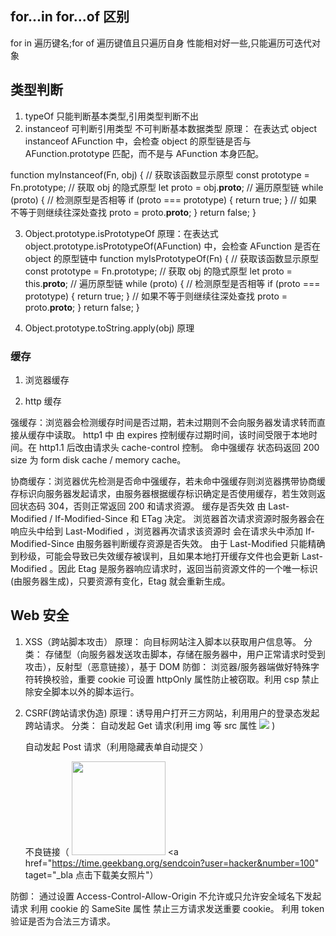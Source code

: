 ## for...in for...of 区别

for in 遍历键名;for of 遍历键值且只遍历自身 性能相对好一些,只能遍历可迭代对象

## 类型判断

1. typeOf 只能判断基本类型,引用类型判断不出
2. instanceof 可判断引用类型 不可判断基本数据类型
   原理： 在表达式 object instanceof AFunction 中，会检查 object 的原型链是否与 AFunction.prototype 匹配，而不是与 AFunction 本身匹配。

function myInstanceof(Fn, obj) {
// 获取该函数显示原型
const prototype = Fn.prototype;
// 获取 obj 的隐式原型
let proto = obj.**proto**;
// 遍历原型链
while (proto) {
// 检测原型是否相等
if (proto === prototype) {
return true;
}
// 如果不等于则继续往深处查找
proto = proto.**proto**;
}
return false;
}

3. Object.prototype.isPrototypeOf
   原理：在表达式 object.prototype.isPrototypeOf(AFunction) 中，会检查 AFunction 是否在 object 的原型链中
   function myIsPrototypeOf(Fn) {
   // 获取该函数显示原型
   const prototype = Fn.prototype;
   // 获取 obj 的隐式原型
   let proto = this.**proto**;
   // 遍历原型链
   while (proto) {
   // 检测原型是否相等
   if (proto === prototype) {
   return true;
   }
   // 如果不等于则继续往深处查找
   proto = proto.**proto**;
   }
   return false;
   }

4. Object.prototype.toString.apply(obj)
   原理

### 缓存

1. 浏览器缓存

2. http 缓存

强缓存：浏览器会检测缓存时间是否过期，若未过期则不会向服务器发请求转而直接从缓存中读取。
http1 中 由 expires 控制缓存过期时间，该时间受限于本地时间。在 http1.1 后改由请求头 cache-control 控制。
命中强缓存 状态码返回 200 size 为 form disk cache / memory cache。

协商缓存：浏览器优先检测是否命中强缓存，若未命中强缓存则浏览器携带协商缓存标识向服务器发起请求，由服务器根据缓存标识确定是否使用缓存，若生效则返回状态码 304，否则正常返回 200 和请求资源。
缓存是否失效 由 Last-Modified / If-Modified-Since 和 ETag 决定。
浏览器首次请求资源时服务器会在响应头中给到 Last-Modified ，浏览器再次请求该资源时 会在请求头中添加 If-Modified-Since 由服务器判断缓存资源是否失效。
由于 Last-Modified 只能精确到秒级，可能会导致已失效缓存被误判，且如果本地打开缓存文件也会更新 Last-Modified 。因此 Etag 是服务器响应请求时，返回当前资源文件的一个唯一标识(由服务器生成)，只要资源有变化，Etag 就会重新生成。

## Web 安全

1. XSS（跨站脚本攻击）
   原理： 向目标网站注入脚本以获取用户信息等。
   分类： 存储型（向服务器发送攻击脚本，存储在服务器中，用户正常请求时受到攻击），反射型（恶意链接），基于 DOM
   防御： 浏览器/服务器端做好特殊字符转换校验，重要 cookie 可设置 httpOnly 属性防止被窃取。利用 csp 禁止除安全脚本以外的脚本运行。

2. CSRF(跨站请求伪造)
   原理：诱导用户打开三方网站，利用用户的登录态发起跨站请求。
   分类：
   自动发起 Get 请求(利用 img 等 src 属性 <img src="https://time.geekbang.org/sendcoin?user=hacker&number=100"> )

   自动发起 Post 请求（利用隐藏表单自动提交 <script> document.getElementById ('hacker-form').submit(); </script> ）

   不良链接（ <img width=150 src=http://images.xuejuzi.cn/1612/1-161230185104_1.jpg> </img>
   <a href="https://time.geekbang.org/sendcoin?user=hacker&number=100" taget="\_bla 点击下载美女照片"）

防御：
通过设置 Access-Control-Allow-Origin 不允许或只允许安全域名下发起请求
利用 cookie 的 SameSite 属性 禁止三方请求发送重要 cookie。
利用 token 验证是否为合法三方请求。
